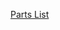 <a href="https://1drv.ms/x/s!AvyXVxENCV3zsm_uyxvI3h-YslZW?e=aWznvs" target="_blank">Parts List</a>


